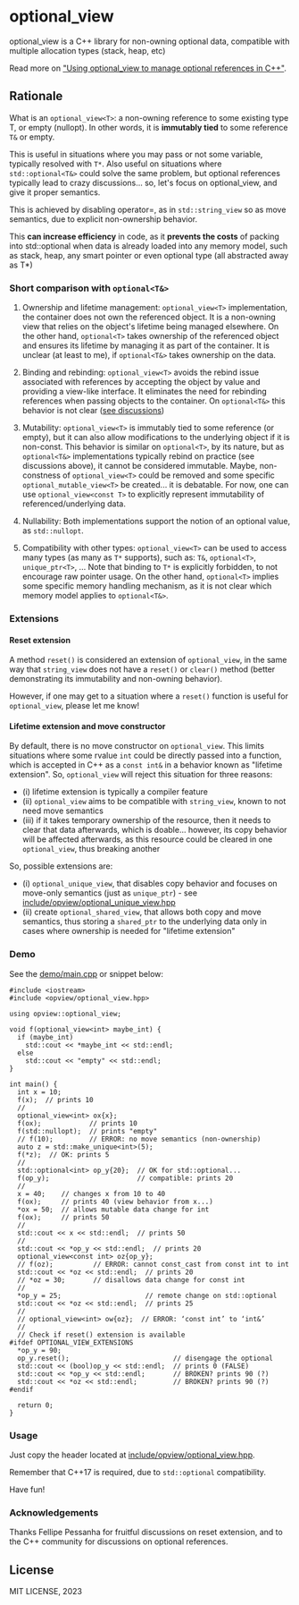 # optional_view
optional_view is a C++ library for non-owning optional data, compatible with multiple allocation types (stack, heap, etc) 

Read more on ["Using optional_view to manage optional references in C++"](https://igormcoelho.medium.com/using-optional-view-to-manage-optional-references-in-c-1368abea30bb).

## Rationale

What is an `optional_view<T>`: a non-owning reference to some existing type T, or empty (nullopt).
In other words, it is **immutably tied** to some reference `T&` or empty.

This is useful in situations where you may pass or not some variable,
typically resolved with `T*`. 
Also useful on situations where `std::optional<T&>` could solve the same problem,
but optional references typically lead to crazy discussions... so, let's
focus on optional_view, and give it proper semantics.

This is achieved by disabling operator=, as in `std::string_view` so as
move semantics, due to explicit non-ownership behavior.

This **can increase efficiency** in code, 
as it **prevents the costs** of packing into std::optional when data is
already loaded into any memory model, such as stack, heap, any smart
pointer or even optional type (all abstracted away as T*)

### Short comparison with `optional<T&>`

1. Ownership and lifetime management: `optional_view<T>` implementation, the container does not own the referenced object. It is a non-owning view that relies on the object's lifetime being managed elsewhere. On the other hand, `optional<T>` takes ownership of the referenced object and ensures its lifetime by managing it as part of the container.
It is unclear (at least to me), if `optional<T&>` takes ownership on the data.

2. Binding and rebinding: `optional_view<T>` avoids the rebind issue associated with references by accepting the object by value and providing a view-like interface. It eliminates the need for rebinding references when passing objects to the container.
On `optional<T&>` this behavior is not clear ([see discussions](https://herbsutter.com/2020/02/23/references-simply/))

3. Mutability: `optional_view<T>` is immutably tied to some reference (or empty), 
but it can also allow modifications to the underlying object if it is non-const. 
This behavior is similar on `optional<T>`, by its nature, 
but as `optional<T&>` implementations typically rebind on practice (see discussions above),
it cannot be considered immutable.
Maybe, non-constness of `optional_view<T>` could be removed and some specific `optional_mutable_view<T>` be created...
it is debatable.
For now, one can use `optional_view<const T>` to explicitly represent immutability of referenced/underlying data.

4. Nullability: Both implementations support the notion of an optional value, as `std::nullopt`.

5. Compatibility with other types: `optional_view<T>` can be used to access many types (as many as `T*` supports), such as:
`T&`, `optional<T>`, `unique_ptr<T>`, ... Note that binding to `T*` is explicitly forbidden, to not encourage raw pointer usage.
On the other hand, `optional<T>` implies some specific memory handling mechanism, 
as it is not clear which memory model applies to `optional<T&>`. 

### Extensions

#### Reset extension
A method `reset()` is considered an extension of `optional_view`, in the same way that
`string_view` does not have a `reset()` or `clear()` method 
(better demonstrating its immutability and non-owning behavior).

However, if one may get to a situation where a `reset()` function is useful for `optional_view`,
 please let me know!

#### Lifetime extension and move constructor

By default, there is no move constructor on `optional_view`. 
This limits situations where some rvalue `int` could be directly passed into a function,
which is accepted in C++ as a `const int&` in a behavior known as "lifetime extension".
So, `optional_view` will reject this situation for three reasons: 

- (i) lifetime extension is typically a compiler feature 
- (ii) `optional_view` aims to be compatible with `string_view`, known to not need move semantics
- (iii) if it takes temporary ownership of the resource, then it needs to clear that data afterwards, which is doable... however, its copy behavior will be affected afterwards, as
this resource could be cleared in one `optional_view`, thus breaking another

So, possible extensions are: 

- (i) `optional_unique_view`, that disables copy behavior and focuses on move-only semantics (just as `unique_ptr`) - see [include/opview/optional_unique_view.hpp](include/opview/optional_unique_view.hpp)
- (ii) create `optional_shared_view`, that allows both copy and move semantics, thus storing
a `shared_ptr` to the underlying data only in cases where ownership is needed for "lifetime extension"

### Demo

See the [demo/main.cpp](demo/main.cpp) or snippet below:

```{.cpp}
#include <iostream>
#include <opview/optional_view.hpp>

using opview::optional_view;

void f(optional_view<int> maybe_int) {
  if (maybe_int)
    std::cout << *maybe_int << std::endl;
  else
    std::cout << "empty" << std::endl;
}

int main() {
  int x = 10;
  f(x);  // prints 10
  //
  optional_view<int> ox{x};
  f(ox);            // prints 10
  f(std::nullopt);  // prints "empty"
  // f(10);         // ERROR: no move semantics (non-ownership)
  auto z = std::make_unique<int>(5);
  f(*z);  // OK: prints 5
  //
  std::optional<int> op_y{20};  // OK for std::optional...
  f(op_y);                      // compatible: prints 20
  //
  x = 40;    // changes x from 10 to 40
  f(ox);     // prints 40 (view behavior from x...)
  *ox = 50;  // allows mutable data change for int
  f(ox);     // prints 50
  //
  std::cout << x << std::endl;  // prints 50
  //
  std::cout << *op_y << std::endl;  // prints 20
  optional_view<const int> oz{op_y};
  // f(oz);          // ERROR: cannot const_cast from const int to int
  std::cout << *oz << std::endl;  // prints 20
  // *oz = 30;       // disallows data change for const int
  //
  *op_y = 25;                     // remote change on std::optional
  std::cout << *oz << std::endl;  // prints 25
  //
  // optional_view<int> ow{oz};  // ERROR: ‘const int’ to ‘int&’
  //
  // Check if reset() extension is available
#ifdef OPTIONAL_VIEW_EXTENSIONS
  *op_y = 90;
  op_y.reset();                          // disengage the optional
  std::cout << (bool)op_y << std::endl;  // prints 0 (FALSE)
  std::cout << *op_y << std::endl;       // BROKEN? prints 90 (?)
  std::cout << *oz << std::endl;         // BROKEN? prints 90 (?)
#endif

  return 0;
}
```

### Usage

Just copy the header located at [include/opview/optional_view.hpp](include/opview/optional_view.hpp).

Remember that C++17 is required, due to `std::optional` compatibility.

Have fun!

### Acknowledgements

Thanks Fellipe Pessanha for fruitful discussions on reset extension,
and to the C++ community for discussions on optional references.

## License

MIT LICENSE, 2023
